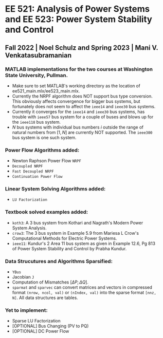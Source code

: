 # EE 521: Analysis of Power Systems and EE 523: Power System Stability and Control
## Fall 2022 | Noel Schulz and Spring 2023 | Mani V. Venkatasubramanian
### MATLAB implementations for the two courses at Washington State University, Pullman.

- Make sure to set MATLAB's working directory as the location of ee521_main.mlx/ee523_main.mlx.
- Currently the NRPF algorithm does NOT support bus type conversion. This obviously affects convergence for bigger bus systems, but fortunately does not seem to affect the `ieee14` and `ieee30` bus systems.
- Currently it converges for the `ieee14` and `ieee30` bus systems, has trouble with `ieee57` bus system for a couple of buses and blows up for the `ieee118` bus system.
- $N$ bus systems with individual bus numbers $i$ outside the range of natural numbers from $[1, N]$  are currently NOT supported. The `ieee300` bus system is one such system.

### Power Flow Algorithms added:
- Newton Raphson Power Flow `NRPF`
- `Decoupled NRPF`
- `Fast Decoupled NRPF`
- `Continuation Power Flow`

### Linear System Solving Algorithms added:
- `LU Factorization`

### Textbook solved examples added:
- `koth3`: A 3 bus system from Kothari and Nagrath's Modern Power System Analysis.
- `crow3`: The 3 bus system in Example 5.9 from Mariesa L Crow's Computational Methods for Electric Power Systems. 
- `ieee11`: Kundur's 2 Area 11 bus system as given in Example 12.6, Pg 813 of Power System Stability and Control by Prabha Kundur.
### Data Strucutures and Algorithms Sparsified:
- `YBus`
- Jacobian `J`
- Computation of Mismatches $[\Delta P ;\Delta Q]$.
- `sparmat` and `sparvec` can convert matrices and vectors in compressed format `(nrow, ncol, val)` or `(nIndex, val)` into the sparse format `[nnz, N]`. All data structures are tables.

### Yet to implement:
- Sparse LU Factorization
- [OPTIONAL] Bus Changing (PV to PQ)
- [OPTIONAL] DC Power Flow
